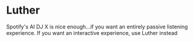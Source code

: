# Luther

Spotify's AI DJ X is nice enough...if you want an entirely passive listening
experience. If you want an interactive experience, use Luther instead
